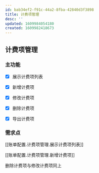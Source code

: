 ```yaml
---
id: bab34ef2-f91c-44a2-8fba-42840d3f3898
title: 计费项管理
desc: ''
updated: 1609984054180
created: 1609982418673
---
```


## 计费项管理

### 主功能

- [x] 展示计费项列表

- [x] 新增计费项

- [x] 修改计费项

- [x] 删除计费项

- [x] 导出计费项

### 需求点

[[账单配置.计费项管理.展示计费项列表]]

[[账单配置.计费项管理.新增计费项]]

删除计费项与修改计费项同上